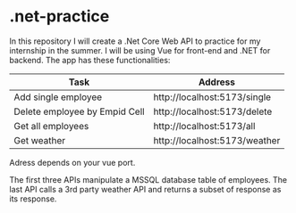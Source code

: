 # .net-practice


In this repository I will create a .Net Core Web API to practice for my internship in the summer. I will be using Vue for front-end and .NET for backend. The app has these functionalities:

| Task  | Address |
| ------------- | ------------- |
| Add single employee  | http://localhost:5173/single  |
| Delete employee by Empid Cell  | http://localhost:5173/delete  |
| Get all employees  | http://localhost:5173/all  |
| Get weather | http://localhost:5173/weather  |

Adress depends on your vue port.

The first three APIs manipulate a MSSQL database table of employees. The last API calls a 3rd party weather API and returns a subset of response as its response.
